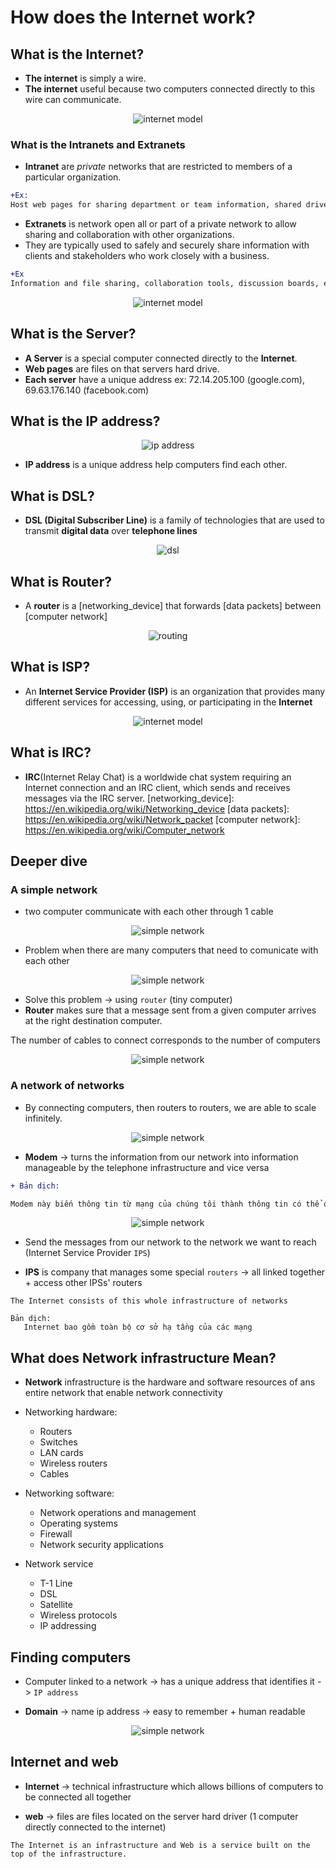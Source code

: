 # How does the Internet work?

## What is the Internet?

* **The internet** is simply a wire.
* **The internet** useful because two computers connected directly to this wire can communicate.

<p align="center">
   <img alt="internet model" src="https://github.com/KLD-VN/Internet/blob/main/how_does_the_internet_work/internet_model.jpeg" />
</p>

### What is the Intranets and Extranets

* **Intranet** are *private* networks that are restricted to members of a particular organization.

```diff
+Ex:
Host web pages for sharing department or team information, shared drives for managing key documents and files, etc. 
```

* **Extranets** is network open all or part of a private network to allow sharing and collaboration with other organizations.
* They are typically used to safely and securely share information with clients and stakeholders who work closely with a business.

```diff
+Ex
Information and file sharing, collaboration tools, discussion boards, etc.
```

<p align="center">
   <img alt="internet model" src="https://github.com/KLD-VN/Internet/blob/main/how_does_the_internet_work/internet_schema.png" />
</p>

## What is the Server?

* **A Server** is a special computer connected directly to the **Internet**.
* **Web pages** are files on that servers hard drive.
* **Each server** have a unique address ex: 72.14.205.100 (google.com), 69.63.176.140 (facebook.com)

## What is the IP address?

<p align="center">
   <img alt="ip address" src="https://github.com/KLD-VN/Internet/blob/main/how_does_the_internet_work/ip_address.png" />
</p>

* **IP address** is a unique address help computers find each other. 

## What is DSL?

* **DSL (Digital Subscriber Line)** is a family of technologies that are used to transmit **digital data** over **telephone lines**

<p align="center">
   <img alt="dsl" src="https://github.com/KLD-VN/Internet/blob/main/how_does_the_internet_work/dsl.jpeg" />
</p>

## What is Router?

* A **router** is a [networking_device] that forwards [data packets] between [computer network]

<p align="center">
   <img alt="routing" src="https://github.com/KLD-VN/Internet/blob/main/how_does_the_internet_work/routing.svg" />
</p>

## What is ISP?

* An **Internet Service Provider (ISP)** is an organization that provides many different services for accessing, using, or participating in the **Internet**

<p align="center">
   <img alt="internet model" src="https://github.com/KLD-VN/Internet/blob/main/how_does_the_internet_work/isp.png" />
</p>

## What is IRC?

* **IRC**(Internet Relay Chat) is a worldwide chat system requiring an Internet connection and an IRC client, which sends and receives messages via the IRC server.
[networking_device]: https://en.wikipedia.org/wiki/Networking_device
[data packets]: https://en.wikipedia.org/wiki/Network_packet
[computer network]: https://en.wikipedia.org/wiki/Computer_network


## Deeper dive

### A simple network

* two computer communicate with each other through 1 cable

<p align="center">
   <img alt="simple network" src="https://developer.mozilla.org/en-US/docs/Learn/Common_questions/How_does_the_Internet_work/internet-schema-1.png" />
</p>

* Problem when there are many computers that need to comunicate with each other

<p align="center">
   <img alt="simple network" src="https://developer.mozilla.org/en-US/docs/Learn/Common_questions/How_does_the_Internet_work/internet-schema-2.png" />
</p>

* Solve this problem -> using `router` (tiny computer)
* **Router** makes sure that a message sent from a given computer arrives at the right destination computer.

The number of cables to connect corresponds to the number of computers

<p align="center">
   <img alt="simple network" src="https://developer.mozilla.org/en-US/docs/Learn/Common_questions/How_does_the_Internet_work/internet-schema-3.png" />
</p>

### A network of networks

* By connecting computers, then routers to routers, we are able to scale infinitely.

<p align="center">
   <img alt="simple network" src="https://developer.mozilla.org/en-US/docs/Learn/Common_questions/How_does_the_Internet_work/internet-schema-5.png" />
</p>

* **Modem** -> turns the information from our network into information manageable by the telephone infrastructure and vice versa 

```diff
+ Bản dịch:

Modem này biến thông tin từ mạng của chúng tôi thành thông tin có thể quản lý được bởi cơ sở hạ tầng điện thoại và ngược lại

```

<p align="center">
   <img alt="simple network" src="https://developer.mozilla.org/en-US/docs/Learn/Common_questions/How_does_the_Internet_work/internet-schema-6.png" />
</p>

* Send the messages from our network to the network we want to reach (Internet Service Provider `IPS`)

* **IPS** is company that manages some special `routers` -> all linked together + access other IPSs' routers

```
The Internet consists of this whole infrastructure of networks

Bản dịch:
   Internet bao gồm toàn bộ cơ sở hạ tầng của các mạng
```

## What does Network infrastructure Mean?

* **Network** infrastructure is the hardware and software resources of ans entire network that enable network connectivity

* Networking hardware:
   * Routers
   * Switches
   * LAN cards
   * Wireless routers
   * Cables

* Networking software:
   * Network operations and management
   * Operating systems
   * Firewall
   * Network security applications

* Network service
   * T-1 Line
   * DSL
   * Satellite
   * Wireless protocols
   * IP addressing

## Finding computers

* Computer linked to a network -> has a unique address that identifies it -> `IP address`

* **Domain** -> name ip address -> easy to remember + human readable


<p align="center">
   <img alt="simple network" src="https://developer.mozilla.org/en-US/docs/Learn/Common_questions/How_does_the_Internet_work/dns-ip.png" />
</p>


## Internet and web

* **Internet** -> technical infrastructure which allows billions of computers to be connected all together

* **web** -> files are files located on the server hard driver (1 computer directly connected to the internet)

```
The Internet is an infrastructure and Web is a service built on the top of the infrastructure.
```